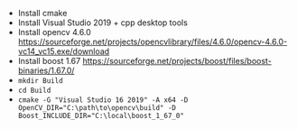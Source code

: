 
- Install cmake
- Install Visual Studio 2019 + cpp desktop tools
- Install opencv 4.6.0 https://sourceforge.net/projects/opencvlibrary/files/4.6.0/opencv-4.6.0-vc14_vc15.exe/download
- Install boost 1.67 https://sourceforge.net/projects/boost/files/boost-binaries/1.67.0/
- ``mkdir Build``
- ``cd Build``
- ``cmake -G "Visual Studio 16 2019" -A x64 -D OpenCV_DIR="C:\path\to\opencv\build" -D Boost_INCLUDE_DIR="C:\local\boost_1_67_0"``



